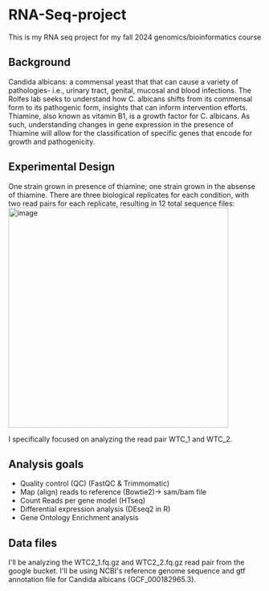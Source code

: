 # RNA-Seq-project
This is my RNA seq project for my fall 2024 genomics/bioinformatics course

## Background
Candida albicans: a commensal yeast that that can cause a variety of pathologies- i.e., urinary tract, genital, mucosal and blood infections. The Rolfes lab seeks to understand how C. albicans shifts from its commensal form to its pathogenic form, insights that can inform intervention efforts. Thiamine, also known as vitamin B1, is a growth factor for C. albicans. As such, understanding changes in gene expression in the presence of Thiamine will allow for the classification of specific genes that encode for growth and pathogenicity. 

## Experimental Design
One strain grown in presence of thiamine; one strain grown in the absense of thiamine. There are three biological replicates for each condition, with two read pairs for each replicate, resulting in 12 total sequence files: 
<img width="438" alt="image" src="https://github.com/user-attachments/assets/08aced93-4d6d-46db-ba2c-77d6e75795ac">

I specifically focused on analyzing the read pair WTC_1 and WTC_2. 

## Analysis goals
- Quality control (QC)
(FastQC & Trimmomatic)
- Map (align) reads to reference
(Bowtie2)-> sam/bam file
- Count Reads per gene model
(HTseq)
- Differential expression analysis
(DEseq2 in R)
- Gene Ontology Enrichment analysis

## Data files
I'll be analyzing the WTC2_1.fq.gz and WTC2_2.fq.gz read pair from the google bucket. I'll be using NCBI's reference genome sequence and gtf annotation file for Candida albicans (GCF_000182965.3). 
